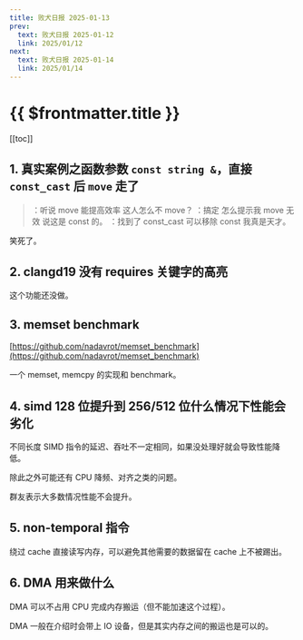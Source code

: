 ```yaml
---
title: 败犬日报 2025-01-13
prev:
  text: 败犬日报 2025-01-12
  link: 2025/01/12
next:
  text: 败犬日报 2025-01-14
  link: 2025/01/14
---
```


# {{ $frontmatter.title }}

[[toc]]

## 1. 真实案例之函数参数 `const string &`，直接 `const_cast` 后 `move` 走了

> ：听说 move 能提高效率 这人怎么不 move？
> ：搞定 怎么提示我 move 无效 说这是 const 的。
> ：找到了 const_cast 可以移除 const 我真是天才。

笑死了。

## 2. clangd19 没有 requires 关键字的高亮

这个功能还没做。

## 3. memset benchmark

[https://github.com/nadavrot/memset_benchmark](https://github.com/nadavrot/memset_benchmark)

一个 memset, memcpy 的实现和 benchmark。

## 4. simd 128 位提升到 256/512 位什么情况下性能会劣化

不同长度 SIMD 指令的延迟、吞吐不一定相同，如果没处理好就会导致性能降低。

除此之外可能还有 CPU 降频、对齐之类的问题。

群友表示大多数情况性能不会提升。

## 5. non-temporal 指令

绕过 cache 直接读写内存，可以避免其他需要的数据留在 cache 上不被踢出。

## 6. DMA 用来做什么

DMA 可以不占用 CPU 完成内存搬运（但不能加速这个过程）。

DMA 一般在介绍时会带上 IO 设备，但是其实内存之间的搬运也是可以的。
